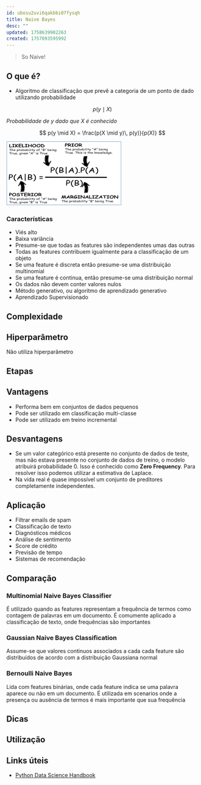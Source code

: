 ```yaml
---
id: ubosu2uvi6qakbbi07fysqh
title: Naive Bayes
desc: ""
updated: 1758639902263
created: 1757093595992
---
```


> So Naive!

## O que é?

- Algoritmo de classificação que prevê a categoria de um ponto de dado utilizando probabilidade

$$
p(y \mid X)
$$

_Probabilidade de y dado que X é conhecido_

$$
p(y \mid X) = \frac{p(X \mid y)\, p(y)}{p(X)}
$$

![Naive Bayes](./assets/machine-learning-naive-bayes.png)

### Características

- Viés alto
- Baixa variância
- Presume-se que todas as features são independentes umas das outras
- Todas as features contribuem igualmente para a classificação de um objeto
- Se uma feature é discreta então presume-se uma distribuição multinomial
- Se uma feature é continua, então presume-se uma distribuição normal
- Os dados não devem conter valores nulos
- Método generativo, ou algoritmo de aprendizado generativo
- Aprendizado Supervisionado

## Complexidade

## Hiperparâmetro

Não utiliza hiperparâmetro

## Etapas

## Vantagens

- Performa bem em conjuntos de dados pequenos
- Pode ser utilizado em classificação multi-classe
- Pode ser utilizado em treino incremental

## Desvantagens

- Se um valor categórico está presente no conjunto de dados de teste, mas não estava presente no conjunto de dados de treino, o modelo atribuirá probabilidade 0. Isso é conhecido como **Zero Frequency**. Para resolver isso podemos utilizar a estimativa de Laplace.
- Na vida real é quase impossível um conjunto de preditores completamente independentes.

## Aplicação

- Filtrar emails de spam
- Classificação de texto
- Diagnósticos médicos
- Análise de sentimento
- Score de crédito
- Previsão de tempo
- Sistemas de recomendação

## Comparação

### Multinomial Naive Bayes Classifier

É utilizado quando as features representam a frequência de termos como contagem de palavras em um documento. É comumente aplicado a classificação de texto, onde frequências são importantes

### Gaussian Naive Bayes Classification

Assume-se que valores continuos associados a cada cada feature são distribuídos de acordo com a distribuição Gaussiana normal

### Bernoulli Naive Bayes

Lida com features binárias, onde cada feature indica se uma palavra aparece ou não em um documento. É utilizada em scenarios onde a presença ou ausência de termos é mais importante que sua frequência

## Dicas

## Utilização

## Links úteis

- [Python Data Science Handbook](https://jakevdp.github.io/PythonDataScienceHandbook/)
